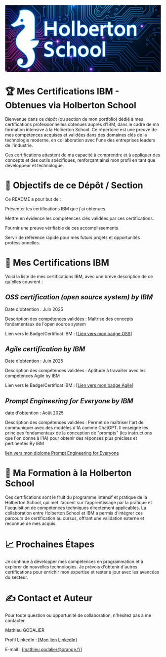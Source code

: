 <img src= "https://github.com/Mathieu7483/Aiko78-Photgraphy/blob/main/holberton%20modif.png">

# 🏆 Mes Certifications IBM - Obtenues via Holberton School
Bienvenue dans ce dépôt (ou section de mon portfolio) dédié à mes certifications professionnelles obtenues auprès d'IBM, dans le cadre de ma formation intensive à la Holberton School. Ce répertoire est une preuve de mes compétences acquises et validées dans des domaines clés de la technologie moderne, en collaboration avec l'une des entreprises leaders de l'industrie.

Ces certifications attestent de ma capacité à comprendre et à appliquer des concepts et des outils spécifiques, renforçant ainsi mon profil en tant que développeur et technologue.

# 🎯 Objectifs de ce Dépôt / Section
Ce README a pour but de :

Présenter les certifications IBM que j'ai obtenues.

Mettre en évidence les compétences clés validées par ces certifications.

Fournir une preuve vérifiable de ces accomplissements.

Servir de référence rapide pour mes futurs projets et opportunités professionnelles.

# 🏅 Mes Certifications IBM
Voici la liste de mes certifications IBM, avec une brève description de ce qu'elles couvrent :

## *OSS certification (open source system) by IBM*

Date d'obtention : Juin 2025

Description des compétences validées :  Maîtrise des concepts fondamentaux de l'open source system

Lien vers le Badge/Certificat IBM : [[Lien vers mon badge OSS](https://www.credly.com/earner/earned/badge/4033ae47-8daf-4187-88d1-569cef5cccd9)]

## *Agile certification by IBM*

Date d'obtention : Juin 2025

Description des compétences validées : Aptitude à travailler avec les compétences Agile by IBM

Lien vers le Badge/Certificat IBM : [[Lien vers mon badge Agile](https://www.credly.com/earner/earned/badge/91b96c4f-a70a-4332-ab16-ac67a5925647)]

## *Prompt Engineering for Everyone by IBM*

date d'obtention : Août 2025

Description des compétences validées : Permet de maîtriser l'art de communiquer avec des modèles d'IA comme ChatGPT. Il enseigne les principes fondamentaux de la conception de "prompts" (les instructions que l'on donne à l'IA) pour obtenir des réponses plus précises et pertinentes By IBM

[lien vers mon diplome Prompt Engineering for Everyone](https://github.com/Mathieu7483/holbertonschool-france-certificates-ibm/blob/main/IBMSkillsNetwork%20AI0117EN%20Certificate%20_%20Cognitive%20Class.pdf)

# 🏫 Ma Formation à la Holberton School
Ces certifications sont le fruit du programme intensif et pratique de la Holberton School, qui met l'accent sur l'apprentissage par la pratique et l'acquisition de compétences techniques directement applicables. La collaboration entre Holberton School et IBM a permis d'intégrer ces parcours de certification au cursus, offrant une validation externe et reconnue de mes acquis.

# 📈 Prochaines Étapes
Je continue à développer mes compétences en programmation et à explorer de nouvelles technologies. Je prévois d'obtenir d'autres certifications pour enrichir mon expertise et rester à jour avec les avancées du secteur.

# ✍️ Contact et Auteur
Pour toute question ou opportunité de collaboration, n'hésitez pas à me contacter.

Mathieu GODALIER

Profil LinkedIn : [[Mon lien LinkedIn](https://www.linkedin.com/in/mathieu-godalier-93031729a/)]

E-mail : [mathieu.godalier@orange.fr]

